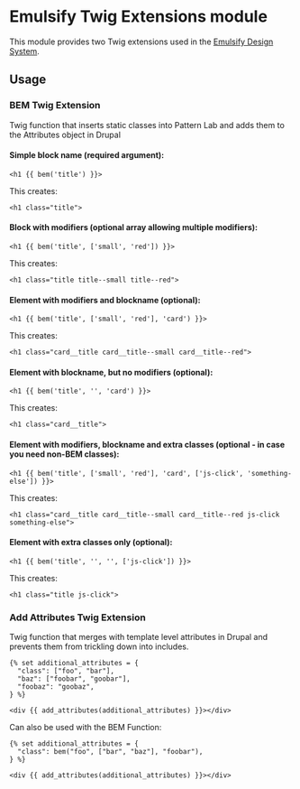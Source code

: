 # Emulsify Twig Extensions module

This module provides two Twig extensions used in the [Emulsify Design System](https://github.com/emulsify-ds/).

## Usage

### BEM Twig Extension

Twig function that inserts static classes into Pattern Lab and adds them to the Attributes object in Drupal

#### Simple block name (required argument):
`<h1 {{ bem('title') }}>`

This creates:

`<h1 class="title">`

#### Block with modifiers (optional array allowing multiple modifiers):
`<h1 {{ bem('title', ['small', 'red']) }}>`

This creates:

`<h1 class="title title--small title--red">`

#### Element with modifiers and blockname (optional):
`<h1 {{ bem('title', ['small', 'red'], 'card') }}>`

This creates:

`<h1 class="card__title card__title--small card__title--red">`

#### Element with blockname, but no modifiers (optional):

`<h1 {{ bem('title', '', 'card') }}>`

This creates:

`<h1 class="card__title">`

#### Element with modifiers, blockname and extra classes (optional - in case you need non-BEM classes):

`<h1 {{ bem('title', ['small', 'red'], 'card', ['js-click', 'something-else']) }}>`

This creates:

`<h1 class="card__title card__title--small card__title--red js-click something-else">`

#### Element with extra classes only (optional):

`<h1 {{ bem('title', '', '', ['js-click']) }}>`

This creates:

`<h1 class="title js-click">`

### Add Attributes Twig Extension

Twig function that merges with template level attributes in Drupal and prevents them from trickling down into includes.

```
{% set additional_attributes = {
  "class": ["foo", "bar"],
  "baz": ["foobar", "goobar"],
  "foobaz": "goobaz",
} %}

<div {{ add_attributes(additional_attributes) }}></div>
```

Can also be used with the BEM Function:
```
{% set additional_attributes = {
  "class": bem("foo", ["bar", "baz"], "foobar"),
} %}

<div {{ add_attributes(additional_attributes) }}></div>
